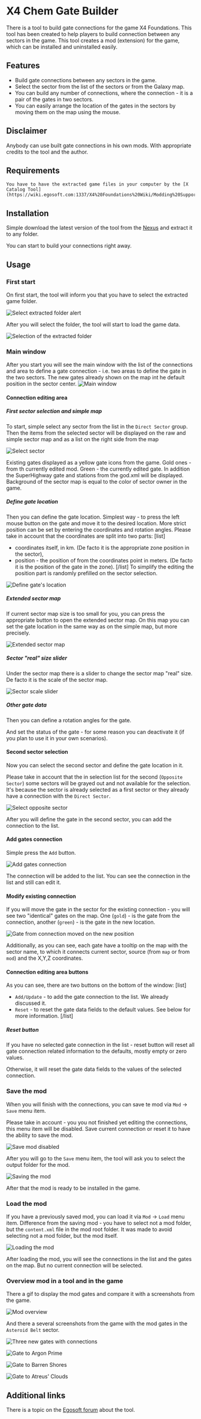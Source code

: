 # X4 Chem Gate Builder

There is a tool to build gate connections for the game X4 Foundations. This tool has been created to help players to build connection between any sectors in the game. This tool creates a mod (extension) for the game, which can be installed and uninstalled easily.

## Features

- Build gate connections between any sectors in the game.
- Select the sector from the list of the sectors or from the Galaxy map.
- You can build any number of connections, where the connection - it is a pair of the gates in two sectors.
- You can easily arrange the location of the gates in the sectors by moving them on the map using the mouse.

## Disclaimer

Anybody can use built gate connections in his own mods.
With appropriate credits to the tool and the author.

## Requirements

    You have to have the extracted game files in your computer by the [X Catalog Tool](https://wiki.egosoft.com:1337/X4%20Foundations%20Wiki/Modding%20Support/X%20Catalog%20Tool/)

## Installation

Simple download the latest version of the tool from the [Nexus](https://www.nexusmods.com/x4foundations/mods/1587/) and extract it to any folder.

You can start to build your connections right away.

## Usage

### First start
On first start, the tool will inform you that you have to select the extracted game folder.

![Select extracted folder alert](docs/images/select_extracted_folder_alert.png)

After you will select the folder, the tool will start to load the game data.

![Selection of the extracted folder](docs/images/select_extracted_folder.png)

### Main window

After you start you will see the main window with the list of the connections and area to define a gate connection - i.e. two areas to define the gate in the two sectors.
The new gates already shown on the map int he default position in the sector center.
![Main window](docs/images/gui_main_window.png)

#### Connection editing area

##### First sector selection and simple map

To start, simple select any sector from the list in the `Direct Sector` group.
Then the items from the selected sector will be displayed on the raw and simple sector map and as a list on the right side from the map

![Select sector](docs/images/first_sector_selected.png)

Existing gates displayed as a yellow gate icons from the game. Gold ones - from th currently edited mod. Green - the currently edited gate.
In addition the SuperHighway gate and stations from the god.xml will be displayed.
Background of the sector map is equal to the color of sector owner in the game.

##### Define gate location

Then you can define the gate location.
Simplest way - to press the left mouse button on the gate and move it to the desired location.
More strict position can be set by entering the coordinates and rotation angles.
Please take in account that the coordinates are split into two parts:
[list]
 - coordinates itself, in km. (De facto it is the appropriate zone position in the sector),
 - position - the position of from the coordinates point in meters. (De facto it is the position of the gate in the zone).
[/list]
To simplify the editing the position part is randomly prefilled on the sector selection.

![Define gate's location](docs/images/define_gate_location.gif)

##### Extended sector map

If current sector map size is too small for you, you can press the appropriate button to open the extended sector map.
On this map you can set the gate location in the same way as on the simple map, but more precisely.

![Extended sector map](docs/images/extended_sector_map.gif)

##### Sector "real" size slider

Under the sector map there is a slider to change the sector map "real" size. De facto it is the scale of the sector map.

![Sector scale slider](docs/images/sector_scale_slider.gif)


##### Other gate data

Then you can define a rotation angles for the gate.

And set the status of the gate - for some reason you can deactivate it (if you plan to use it in your own scenarios).


#### Second sector selection

Now you can select the second sector and define the gate location in it.

Please take in account that the in selection list for the second (`Opposite Sector`) some sectors will be grayed out and not available for the selection. It's because the sector is already selected as a first sector or they already have a connection with the `Direct Sector`.

![Select opposite sector](docs/images/select_opposite_sector.gif)

After you will define the gate in the second sector, you can add the connection to the list.

#### Add gates connection

Simple press the `Add` button.

![Add gates connection](docs/images/add_gates_connection.gif)

The connection will be added to the list. You can see the connection in the list and still can edit it.


#### Modify existing connection

If you will move the gate in the sector for the existing connection - you will see two "identical" gates on the map.
One (`gold`) - is the gate from the connection, another (`green`) - is the gate in the new location.

![Gate from connection moved on the new position](docs/images/gate_from_connection_moved.gif)

Additionally, as you can see, each gate have a tooltip on the map with the sector name, to which it connects current sector, source (from `map` or from `mod`) and the X,Y,Z coordinates.

#### Connection editing area buttons

As you can see, there are two buttons on the bottom of the window:
[list]
- `Add/Update` - to add the gate connection to the list. We already discussed it.
- `Reset` - to reset the gate data fields to the default values. See below for more information.
[/list]

##### Reset button

If you have no selected gate connection in the list - reset button will reset all gate connection related information to the defaults, mostly empty or zero values.

Otherwise, it will reset the gate data fields to the values of the selected connection.

### Save the mod

When you will finish with the connections, you can save te mod via `Mod` -> `Save` menu item.

Please take in account - you you not finished yet editing the connections, this menu item will be disabled.
Save current connection or reset it to have the ability to save the mod.

![Save mod disabled](docs/images/save_mod_disabled.gif)

After you will go to the `Save` menu item, the tool will ask you to select the output folder for the mod.

![Saving the mod](docs/images/saving_the_mod.gif)

After that the mod is ready to be installed in the game.

### Load the mod

If you have a previously saved mod, you can load it via `Mod` -> `Load` menu item.
Difference from the saving mod - you have to select not a mod folder, but the `content.xml` file in the mod root folder.
It was made to avoid selecting not a mod folder, but the mod itself.

![Loading the mod](docs/images/loading_the_mod.gif)

After loading the mod, you will see the connections in the list and the gates on the map. But no current connection will be selected.

### Overview mod in a tool and in the game

There a gif to display the mod gates and compare it with a screenshots from the game.

![Mod overview](docs/images/mod_gates_overview.gif)

And there a several screenshots from the game with the mod gates in the `Asteroid Belt` sector.

![Three new gates with connections](docs/images/X4-AsteroidBelt-new-thee-gates.png)

![Gate to Argon Prime](docs/images/X4-AsteroidBelt-to-ArgonPrime.png)

![Gate to Barren Shores](docs/images/X4-AsteroidBelt-to-BarrenShores.png)

![Gate to Atreus' Clouds](docs/images/X4-AsteroidBelt-to-AtreusClouds.png)

## Additional links

There is a topic on the [Egosoft forum](https://forum.egosoft.com/viewtopic.php?p=5262362) about the tool.